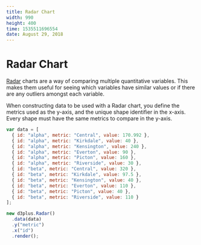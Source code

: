 ```yaml
---
title: Radar Chart
width: 990
height: 400
time: 1535511696554
date: August 29, 2018
---
```


# Radar Chart

[Radar](http://d3plus.org/docs/#Radar) charts are a way of comparing multiple quantitative variables. This makes them useful for seeing which variables have similar values or if there are any outliers amongst each variable. 

When constructing data to be used with a Radar chart, you define the metrics used as the y-axis, and the unique shape identifier in the x-axis. Every shape must have the same metrics to compare in the y-axis.



```js
var data = [
  { id: "alpha", metric: "Central", value: 170.992 },
  { id: "alpha", metric: "Kirkdale", value: 40 },
  { id: "alpha", metric: "Kensington", value: 240 },
  { id: "alpha", metric: "Everton", value: 90 },
  { id: "alpha", metric: "Picton", value: 160 },
  { id: "alpha", metric: "Riverside", value: 30 },
  { id: "beta", metric: "Central", value: 320 },
  { id: "beta", metric: "Kirkdale", value: 97.5 },
  { id: "beta", metric: "Kensington", value: 40 },
  { id: "beta", metric: "Everton", value: 110 },
  { id: "beta", metric: "Picton", value: 40 },
  { id: "beta", metric: "Riverside", value: 110 }
];

new d3plus.Radar()
  .data(data)
  .y("metric")
  .x("id")
  .render();
```
